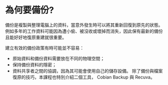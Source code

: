 [Title]: # (什麼是備份?)
[Order]: # (0)

# 為何要備份?

備份是複製與整理電腦上的資料，當意外發生時可以將其重新回復到原先的狀態。例如多年的工作資料可能因為遭小偷、被沒收或壞掉而消失，因此保有最新的備份且能好好地復原重建就很重要。

建立有效的備份政策有時可能並不容易：

*   原始資料和備份資料需要放在不同的物理空間；
*   保持備份資料的隱密；
*   資料共享者之間的協調，因為其可能會使用自己的儲存設備。
除了備份與檔案復原的技巧，本課程也特別介紹二個工具， Cobian Backup 與 Recuva。
